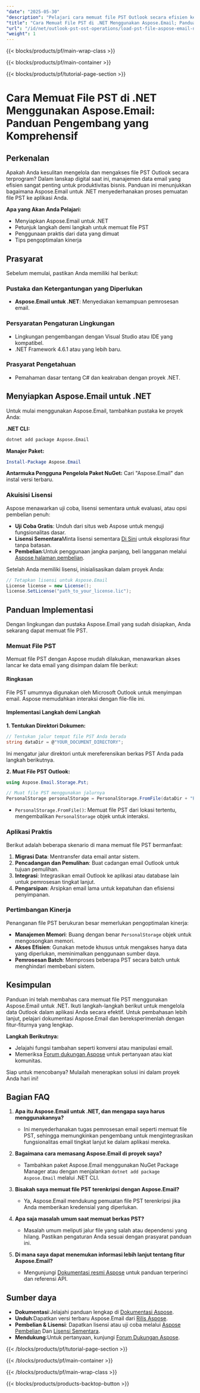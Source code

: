 ```yaml
---
"date": "2025-05-30"
"description": "Pelajari cara memuat file PST Outlook secara efisien ke aplikasi .NET Anda menggunakan Aspose.Email for .NET. Panduan ini menyediakan petunjuk langkah demi langkah dan kiat performa."
"title": "Cara Memuat File PST di .NET Menggunakan Aspose.Email; Panduan Pengembang"
"url": "/id/net/outlook-pst-ost-operations/load-pst-file-aspose-email-net-guide/"
"weight": 1
---
```


{{< blocks/products/pf/main-wrap-class >}}

{{< blocks/products/pf/main-container >}}

{{< blocks/products/pf/tutorial-page-section >}}
# Cara Memuat File PST di .NET Menggunakan Aspose.Email: Panduan Pengembang yang Komprehensif

## Perkenalan

Apakah Anda kesulitan mengelola dan mengakses file PST Outlook secara terprogram? Dalam lanskap digital saat ini, manajemen data email yang efisien sangat penting untuk produktivitas bisnis. Panduan ini menunjukkan bagaimana Aspose.Email untuk .NET menyederhanakan proses pemuatan file PST ke aplikasi Anda.

**Apa yang Akan Anda Pelajari:**
- Menyiapkan Aspose.Email untuk .NET
- Petunjuk langkah demi langkah untuk memuat file PST
- Penggunaan praktis dari data yang dimuat
- Tips pengoptimalan kinerja

## Prasyarat

Sebelum memulai, pastikan Anda memiliki hal berikut:

### Pustaka dan Ketergantungan yang Diperlukan
- **Aspose.Email untuk .NET**: Menyediakan kemampuan pemrosesan email.
  
### Persyaratan Pengaturan Lingkungan
- Lingkungan pengembangan dengan Visual Studio atau IDE yang kompatibel.
- .NET Framework 4.6.1 atau yang lebih baru.

### Prasyarat Pengetahuan
- Pemahaman dasar tentang C# dan keakraban dengan proyek .NET.

## Menyiapkan Aspose.Email untuk .NET

Untuk mulai menggunakan Aspose.Email, tambahkan pustaka ke proyek Anda:

**.NET CLI:**
```bash
dotnet add package Aspose.Email
```

**Manajer Paket:**
```powershell
Install-Package Aspose.Email
```

**Antarmuka Pengguna Pengelola Paket NuGet:**
Cari "Aspose.Email" dan instal versi terbaru.

### Akuisisi Lisensi

Aspose menawarkan uji coba, lisensi sementara untuk evaluasi, atau opsi pembelian penuh:
- **Uji Coba Gratis**: Unduh dari situs web Aspose untuk menguji fungsionalitas dasar.
- **Lisensi Sementara**Minta lisensi sementara [Di Sini](https://purchase.aspose.com/temporary-license/) untuk eksplorasi fitur tanpa batasan.
- **Pembelian**:Untuk penggunaan jangka panjang, beli langganan melalui [Aspose halaman pembelian](https://purchase.aspose.com/buy).

Setelah Anda memiliki lisensi, inisialisasikan dalam proyek Anda:
```csharp
// Tetapkan lisensi untuk Aspose.Email
License license = new License();
license.SetLicense("path_to_your_license.lic");
```

## Panduan Implementasi

Dengan lingkungan dan pustaka Aspose.Email yang sudah disiapkan, Anda sekarang dapat memuat file PST.

### Memuat File PST

Memuat file PST dengan Aspose mudah dilakukan, menawarkan akses lancar ke data email yang disimpan dalam file berikut:

#### Ringkasan

File PST umumnya digunakan oleh Microsoft Outlook untuk menyimpan email. Aspose memudahkan interaksi dengan file-file ini.

#### Implementasi Langkah demi Langkah

**1. Tentukan Direktori Dokumen:**
```csharp
// Tentukan jalur tempat file PST Anda berada
string dataDir = @"YOUR_DOCUMENT_DIRECTORY";
```
Ini mengatur jalur direktori untuk mereferensikan berkas PST Anda pada langkah berikutnya.

**2. Muat File PST Outlook:**
```csharp
using Aspose.Email.Storage.Pst;

// Muat file PST menggunakan jalurnya
PersonalStorage personalStorage = PersonalStorage.FromFile(dataDir + "PersonalStorage.pst");
```
- `PersonalStorage.FromFile()`: Memuat file PST dari lokasi tertentu, mengembalikan `PersonalStorage` objek untuk interaksi.

### Aplikasi Praktis

Berikut adalah beberapa skenario di mana memuat file PST bermanfaat:
1. **Migrasi Data**: Mentransfer data email antar sistem.
2. **Pencadangan dan Pemulihan**: Buat cadangan email Outlook untuk tujuan pemulihan.
3. **Integrasi**: Integrasikan email Outlook ke aplikasi atau database lain untuk pemrosesan tingkat lanjut.
4. **Pengarsipan**: Arsipkan email lama untuk kepatuhan dan efisiensi penyimpanan.

### Pertimbangan Kinerja

Penanganan file PST berukuran besar memerlukan pengoptimalan kinerja:
- **Manajemen Memori**: Buang dengan benar `PersonalStorage` objek untuk mengosongkan memori.
- **Akses Efisien**: Gunakan metode khusus untuk mengakses hanya data yang diperlukan, meminimalkan penggunaan sumber daya.
- **Pemrosesan Batch**: Memproses beberapa PST secara batch untuk menghindari membebani sistem.

## Kesimpulan

Panduan ini telah membahas cara memuat file PST menggunakan Aspose.Email untuk .NET. Ikuti langkah-langkah berikut untuk mengelola data Outlook dalam aplikasi Anda secara efektif. Untuk pembahasan lebih lanjut, pelajari dokumentasi Aspose.Email dan bereksperimenlah dengan fitur-fiturnya yang lengkap.

**Langkah Berikutnya:**
- Jelajahi fungsi tambahan seperti konversi atau manipulasi email.
- Memeriksa [Forum dukungan Aspose](https://forum.aspose.com/c/email/10) untuk pertanyaan atau kiat komunitas.

Siap untuk mencobanya? Mulailah menerapkan solusi ini dalam proyek Anda hari ini!

## Bagian FAQ

1. **Apa itu Aspose.Email untuk .NET, dan mengapa saya harus menggunakannya?**
   - Ini menyederhanakan tugas pemrosesan email seperti memuat file PST, sehingga memungkinkan pengembang untuk mengintegrasikan fungsionalitas email tingkat lanjut ke dalam aplikasi mereka.

2. **Bagaimana cara memasang Aspose.Email di proyek saya?**
   - Tambahkan paket Aspose.Email menggunakan NuGet Package Manager atau dengan menjalankan `dotnet add package Aspose.Email` melalui .NET CLI.

3. **Bisakah saya memuat file PST terenkripsi dengan Aspose.Email?**
   - Ya, Aspose.Email mendukung pemuatan file PST terenkripsi jika Anda memberikan kredensial yang diperlukan.

4. **Apa saja masalah umum saat memuat berkas PST?**
   - Masalah umum meliputi jalur file yang salah atau dependensi yang hilang. Pastikan pengaturan Anda sesuai dengan prasyarat panduan ini.

5. **Di mana saya dapat menemukan informasi lebih lanjut tentang fitur Aspose.Email?**
   - Mengunjungi [Dokumentasi resmi Aspose](https://reference.aspose.com/email/net/) untuk panduan terperinci dan referensi API.

## Sumber daya
- **Dokumentasi**:Jelajahi panduan lengkap di [Dokumentasi Aspose](https://reference.aspose.com/email/net/).
- **Unduh**:Dapatkan versi terbaru Aspose.Email dari [Rilis Aspose](https://releases.aspose.com/email/net/).
- **Pembelian & Lisensi**: Dapatkan lisensi atau uji coba melalui [Aspose Pembelian](https://purchase.aspose.com/buy) Dan [Lisensi Sementara](https://purchase.aspose.com/temporary-license/).
- **Mendukung**:Untuk pertanyaan, kunjungi [Forum Dukungan Aspose](https://forum.aspose.com/c/email/10).

{{< /blocks/products/pf/tutorial-page-section >}}

{{< /blocks/products/pf/main-container >}}

{{< /blocks/products/pf/main-wrap-class >}}

{{< blocks/products/products-backtop-button >}}